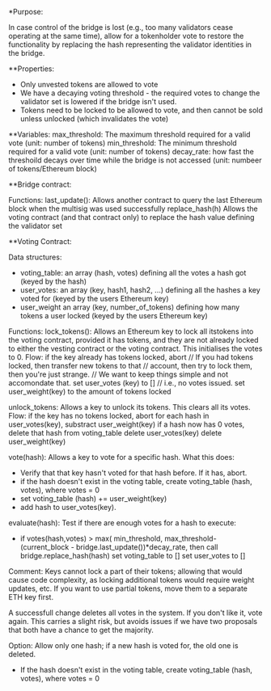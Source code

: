 *Purpose:

In case control of the bridge is lost (e.g., too many validators cease operating at the same time), allow for a tokenholder vote to restore the functionality by replacing the hash representing the validator identities in the bridge.


**Properties:
- Only unvested tokens are allowed to vote
- We have a decaying voting threshold - the required votes to change the validator set is lowered if the bridge isn't used.
- Tokens need to be locked to be allowed to vote, and then cannot be sold unless unlocked (which invalidates the vote)


**Variables:
   max_threshold: The maximum threshold required for a valid vote (unit: number of tokens)
   min_threshold: The minimum threshold required for a valid vote (unit: number of tokens)
   decay_rate: how fast the threshoild decays over time while the bridge is not accessed (unit: numbeer of tokens/Ethereum block)


**Bridge contract:

Functions:
last_update():  Allows another contract to query the last Ethereum block when
                the multisig was used successfully
replace_hash(h) Allows the voting contract (and that contract only) to replace
                the hash value defining the validator set


**Voting Contract:

Data structures:
- voting_table: an array (hash, votes) defining all the votes a hash got (keyed by the hash)
- user_votes: an array (key, hash1, hash2, ...)  defining all the hashes a key voted for (keyed by the users Ethereum key)
- user_weight an array (key, number_of_tokens) defining how many tokens a user locked (keyed by the users Ethereum key)

Functions:
lock_tokens(): Allows an Ethereum key to lock all itstokens into the voting contract, provided it has tokens, and they are not already locked to either the vesting contract or the voting contract. This initialises the votes to 0.
  Flow:
  if the key already has tokens locked, abort // If you had tokens locked, then transfer new tokens to that
                                              // account, then try to lock them, then you're just strange. 
                                              // We want to keep things simple and not accomondate that.
  set user_votes (key) to []                  // i.e., no votes issued.
  set user_weight(key) to the amount of tokens locked

unlock_tokens: Allows a key to unlock its tokens. This clears all its votes.
  Flow:
  if the key has no tokens locked, abort
  for each hash in user_votes(key), substract user_weight(key)
        if a hash now has 0 votes, delete that hash from voting_table
  delete user_votes(key)
  delete user_weight(key)

vote(hash): Allows a key to vote for a specific hash. What this does:
  - Verify that that key hasn't voted for that hash before. If it has, abort.
  - if the hash doesn't exist in the voting table, create
        voting_table (hash, votes), where votes = 0
  - set voting_table (hash) += user_weight(key)
  - add hash to user_votes(key).

evaluate(hash): Test if there are enough votes for a hash to execute:
  - if votes(hash,votes) > max( min_threshold, max_threshold- (current_block - bridge.last_update())*decay_rate, then
        call bridge.replace_hash(hash)
        set voting_table to []
        set user_votes to []





Comment: Keys cannot lock a part of their tokens; allowing that would cause code complexity, as locking additional tokens would require weight updates, etc. If you want to use partial tokens, move them to a separate ETH key first.

A successfull change deletes all votes in the system. If you don't like it, vote again. This carries a slight risk, but avoids issues if we have two proposals that both have a chance to get the majority.

Option: Allow only one hash; if a new hash is voted for, the old one is deleted.




  - If the hash doesn't exist in the voting table, create
        voting_table (hash, votes), where votes = 0

